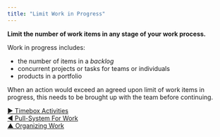 ```yaml
---
title: "Limit Work in Progress"
---
```



**Limit the number of work items in any stage of your work process.**

Work in progress includes:

-   the number of items in a <dfn data-info="Backlog: A list of (often prioritized) uncompleted work items (deliverables), or (drivers) that need to be addressed.">backlog</dfn>
-   concurrent projects or tasks for teams or individuals
-   products in a portfolio

When an action would exceed an agreed upon limit of work items in progress, this needs to be brought up with the team before continuing.



[&#9654; Timebox Activities](timebox-activities.html)<br/>[&#9664; Pull-System For Work](pull-system-for-work.html)<br/>[&#9650; Organizing Work](organizing-work.html)

